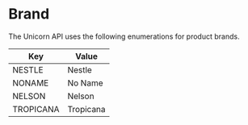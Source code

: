 # Brand

The Unicorn API uses the following enumerations for product brands.

| Key       | Value     |
| --------- | --------- |
| NESTLE    | Nestle    |
| NONAME    | No Name   |
| NELSON    | Nelson    |
| TROPICANA | Tropicana |
